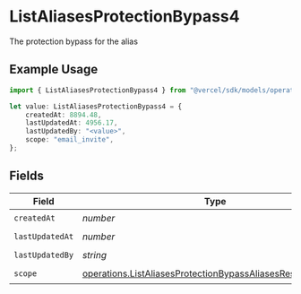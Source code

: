 # ListAliasesProtectionBypass4

The protection bypass for the alias

## Example Usage

```typescript
import { ListAliasesProtectionBypass4 } from "@vercel/sdk/models/operations";

let value: ListAliasesProtectionBypass4 = {
    createdAt: 8894.48,
    lastUpdatedAt: 4956.17,
    lastUpdatedBy: "<value>",
    scope: "email_invite",
};
```

## Fields

| Field                                                                                                                                    | Type                                                                                                                                     | Required                                                                                                                                 | Description                                                                                                                              |
| ---------------------------------------------------------------------------------------------------------------------------------------- | ---------------------------------------------------------------------------------------------------------------------------------------- | ---------------------------------------------------------------------------------------------------------------------------------------- | ---------------------------------------------------------------------------------------------------------------------------------------- |
| `createdAt`                                                                                                                              | *number*                                                                                                                                 | :heavy_check_mark:                                                                                                                       | N/A                                                                                                                                      |
| `lastUpdatedAt`                                                                                                                          | *number*                                                                                                                                 | :heavy_check_mark:                                                                                                                       | N/A                                                                                                                                      |
| `lastUpdatedBy`                                                                                                                          | *string*                                                                                                                                 | :heavy_check_mark:                                                                                                                       | N/A                                                                                                                                      |
| `scope`                                                                                                                                  | [operations.ListAliasesProtectionBypassAliasesResponseScope](../../models/operations/listaliasesprotectionbypassaliasesresponsescope.md) | :heavy_check_mark:                                                                                                                       | N/A                                                                                                                                      |
